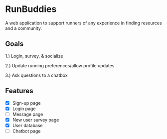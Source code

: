 # RunBuddies
A web application to support runners of any experience in finding resources and a community.

## Goals
1.) Login, survey, & socialize

2.) Update running preferences/allow profile updates

3.) Ask questions to a chatbox

## Features
- [x] Sign-up page  
- [x] Login page 
- [ ] Message page
- [x] New user survey page
- [x] User database
- [ ] Chatbot page
